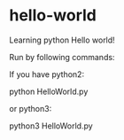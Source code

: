 # hello-world
Learning python Hello world! 

Run by following commands:

If you have python2:

python HelloWorld.py

or python3:

python3 HelloWorld.py
